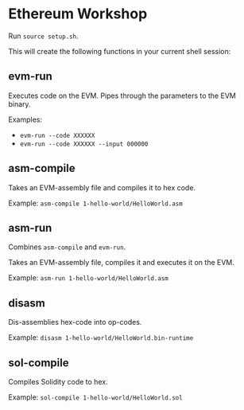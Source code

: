 # Ethereum Workshop 

Run `source setup.sh`.

This will create the following functions in your current shell session:

## evm-run

Executes code on the EVM. Pipes through the parameters to the EVM binary.

Examples:

- `evm-run --code XXXXXX`
- `evm-run --code XXXXXX --input 000000`

## asm-compile

Takes an EVM-assembly file and compiles it to hex code.

Example: `asm-compile 1-hello-world/HelloWorld.asm`

## asm-run

Combines `asm-compile` and `evm-run`.

Takes an EVM-assembly file, compiles it and executes it on the EVM.

Example: `asm-run 1-hello-world/HelloWorld.asm`

## disasm

Dis-assemblies hex-code into op-codes.

Example: `disasm 1-hello-world/HelloWorld.bin-runtime`

## sol-compile

Compiles Solidity code to hex.

Example: `sol-compile 1-hello-world/HelloWorld.sol`